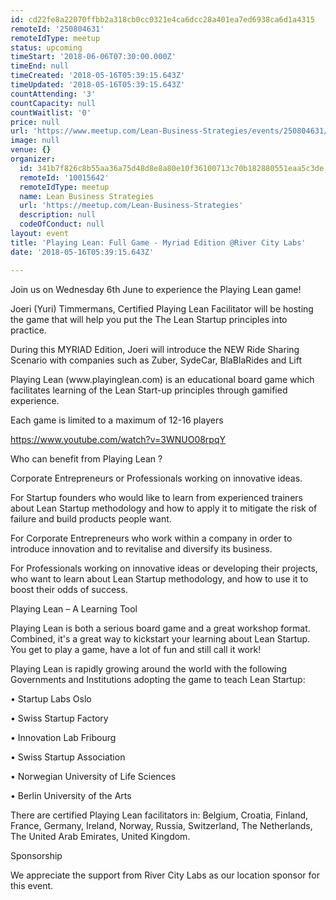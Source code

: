 ```yaml
---
id: cd22fe8a22070ffbb2a318cb0cc0321e4ca6dcc28a401ea7ed6938ca6d1a4315
remoteId: '250804631'
remoteIdType: meetup
status: upcoming
timeStart: '2018-06-06T07:30:00.000Z'
timeEnd: null
timeCreated: '2018-05-16T05:39:15.643Z'
timeUpdated: '2018-05-16T05:39:15.643Z'
countAttending: '3'
countCapacity: null
countWaitlist: '0'
price: null
url: 'https://www.meetup.com/Lean-Business-Strategies/events/250804631/'
image: null
venue: {}
organizer:
  id: 341b7f826c8b55aa36a75d48d8e8a80e10f36100713c70b182880551eaa5c3de
  remoteId: '10015642'
  remoteIdType: meetup
  name: Lean Business Strategies
  url: 'https://meetup.com/Lean-Business-Strategies'
  description: null
  codeOfConduct: null
layout: event
title: 'Playing Lean: Full Game - Myriad Edition @River City Labs'
date: '2018-05-16T05:39:15.643Z'

---
```

<p>Join us on Wednesday 6th June to experience the Playing Lean game!</p> <p>Joeri (Yuri) Timmermans, Certified Playing Lean Facilitator will be hosting the game that will help you put the The Lean Startup principles into practice.</p> <p>During this MYRIAD Edition, Joeri will introduce the NEW Ride Sharing Scenario with companies such as Zuber, SydeCar, BlaBlaRides and Lift</p> <p>Playing Lean (www.playinglean.com) is an educational board game which facilitates learning of the Lean Start-up principles through gamified experience.</p> <p>Each game is limited to a maximum of 12-16 players</p> <p><a href="https://www.youtube.com/watch?v=3WNUO08rpqY" class="embedded">https://www.youtube.com/watch?v=3WNUO08rpqY</a></p> <p>Who can benefit from Playing Lean ?</p> <p>Corporate Entrepreneurs or Professionals working on innovative ideas.</p> <p>For Startup founders who would like to learn from experienced trainers about Lean Startup methodology and how to apply it to mitigate the risk of failure and build products people want.</p> <p>For Corporate Entrepreneurs who work within a company in order to introduce innovation and to revitalise and diversify its business.</p> <p>For Professionals working on innovative ideas or developing their projects, who want to learn about Lean Startup methodology, and how to use it to boost their odds of success.</p> <p>Playing Lean – A Learning Tool</p> <p>Playing Lean is both a serious board game and a great workshop format. Combined, it's a great way to kickstart your learning about Lean Startup. You get to play a game, have a lot of fun and still call it work!</p> <p>Playing Lean is rapidly growing around the world with the following Governments and Institutions adopting the game to teach Lean Startup:</p> <p>• Startup Labs Oslo</p> <p>• Swiss Startup Factory</p> <p>• Innovation Lab Fribourg</p> <p>• Swiss Startup Association</p> <p>• Norwegian University of Life Sciences</p> <p>• Berlin University of the Arts</p> <p>There are certified Playing Lean facilitators in: Belgium, Croatia, Finland, France, Germany, Ireland, Norway, Russia, Switzerland, The Netherlands, The United Arab Emirates, United Kingdom.</p> <p>Sponsorship</p> <p>We appreciate the support from River City Labs as our location sponsor for this event.</p>
